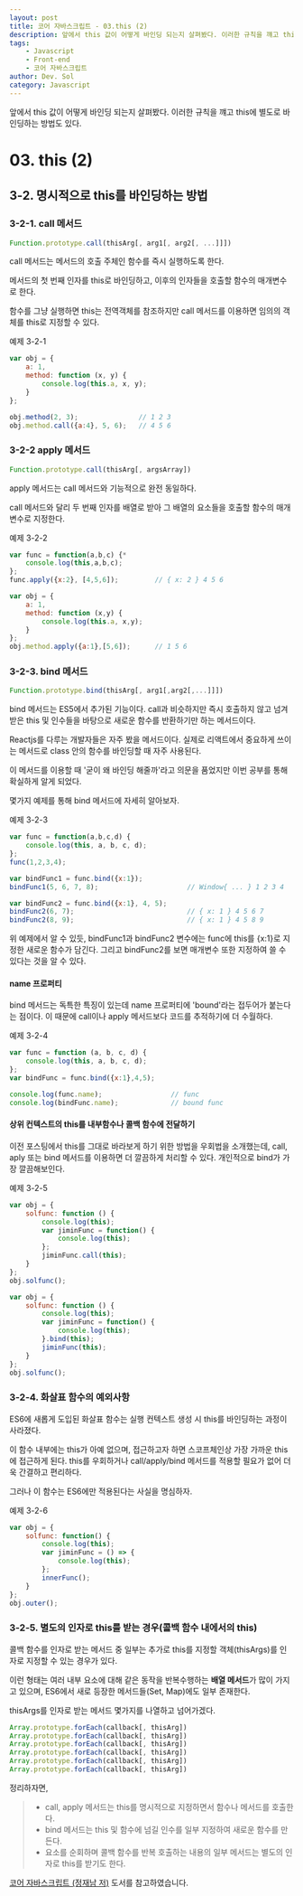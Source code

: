 ```yaml
---
layout: post
title: 코어 자바스크립트 - 03.this (2)
description: 앞에서 this 값이 어떻게 바인딩 되는지 살펴봤다. 이러한 규칙을 꺠고 this에 별도로 바인딩하는 방법도 있다.
tags: 
    - Javascript
    - Front-end
    - 코어 자바스크립트
author: Dev. Sol
category: Javascript
---
```


앞에서 this 값이 어떻게 바인딩 되는지 살펴봤다. 이러한 규칙을 꺠고 this에 별도로 바인딩하는 방법도 있다.


# 03. this (2)

## 3-2. 명시적으로 this를 바인딩하는 방법

### 3-2-1. call 메서드
```javascript
Function.prototype.call(thisArg[, arg1[, arg2[, ...]]])
```
call 메서드는 메서드의 호출 주체인 함수를 즉시 실행하도록 한다.

메서드의 첫 번째 인자를 this로 바인딩하고, 이후의 인자들을 호출할 함수의 매개변수로 한다.

함수를 그냥 실행하면 this는 전역객체를 참조하지만 call 메서드를 이용하면 임의의 객체를 this로 지정할 수 있다.

예제 3-2-1
```javascript
var obj = {
    a: 1,
    method: function (x, y) {
        console.log(this.a, x, y);
    }
};

obj.method(2, 3);               // 1 2 3
obj.method.call({a:4}, 5, 6);   // 4 5 6
```


### 3-2-2 apply 메서드
```javascript
Function.prototype.call(thisArg[, argsArray])
```

apply 메서드는 call 메서드와 기능적으로 완전 동일하다.

call 메서드와 달리 두 번째 인자를 배열로 받아 그 배열의 요소들을 호출할 함수의 매개변수로 지정한다.

예제 3-2-2
```javascript
var func = function(a,b,c) {*
    console.log(this,a,b,c);
};
func.apply({x:2}, [4,5,6]);         // { x: 2 } 4 5 6

var obj = {
    a: 1,
    method: function (x,y) {
        console.log(this.a, x,y);
    }
};
obj.method.apply({a:1},[5,6]);      // 1 5 6
```

### 3-2-3. bind 메서드
```javascript
Function.prototype.bind(thisArg[, arg1[,arg2[,...]]])
```

bind 메서드는 ES5에서 추가된 기능이다. call과 비슷하지만 즉시 호출하지 않고 넘겨받은 this 및 인수들을 바탕으로 새로운 함수를 반환하기만 하는 메서드이다.

Reactjs를 다루는 개발자들은 자주 봤을 메서드이다. 실제로 리액트에서 중요하게 쓰이는 메서드로 class 안의 함수를 바인딩할 때 자주 사용된다.

이 메서드를 이용할 때 '굳이 왜 바인딩 해줄까'라고 의문을 품었지만 이번 공부를 통해 확실하게 알게 되었다.

몇가지 예제를 통해 bind 메서드에 자세히 알아보자.

예제 3-2-3
```javascript
var func = function(a,b,c,d) {
    console.log(this, a, b, c, d);
};
func(1,2,3,4);

var bindFunc1 = func.bind({x:1});
bindFunc1(5, 6, 7, 8);                      // Window{ ... } 1 2 3 4

var bindFunc2 = func.bind({x:1}, 4, 5);
bindFunc2(6, 7);                            // { x: 1 } 4 5 6 7
bindFunc2(8, 9);                            // { x: 1 } 4 5 8 9
```

위 예제에서 알 수 있듯, bindFunc1과 bindFunc2 변수에는 func에 this를 {x:1}로 지정한 새로운 함수가 담긴다.
그리고 bindFunc2를 보면 매개변수 또한 지정하여 쓸 수 있다는 것을 알 수 있다.

#### name 프로퍼티

bind 메서드는 독특한 특징이 있는데 name 프로퍼티에 'bound'라는 접두어가 붙는다는 점이다. 이 때문에 call이나 apply 메서드보다 코드를 추적하기에 더 수월하다.

예제 3-2-4
```javascript
var func = function (a, b, c, d) {
    console.log(this, a, b, c, d);
};
var bindFunc = func.bind({x:1},4,5);

console.log(func.name);                 // func
console.log(bindFunc.name);             // bound func
```

#### 상위 컨텍스트의 this를 내부함수나 콜백 함수에 전달하기

이전 포스팅에서 this를 그대로 바라보게 하기 위한 방법을 우회법을 소개했는데, call, aply 또는 bind 메서드를 이용하면 더 깔끔하게 처리할 수 있다. 개인적으로 bind가 가장 깔끔해보인다.

예제 3-2-5
```javascript
var obj = {
    solfunc: function () {
        console.log(this);
        var jiminFunc = function() {
            console.log(this);
        };
        jiminFunc.call(this);
    }
};
obj.solfunc();
```
```javascript
var obj = {
    solfunc: function () {
        console.log(this);
        var jiminFunc = function() {
            console.log(this);
        }.bind(this);
        jiminFunc(this);
    }
};
obj.solfunc();
```

### 3-2-4. 화살표 함수의 예외사항

ES6에 새롭게 도입된 화살표 함수는 실행 컨텍스트 생성 시 this를 바인딩하는 과정이 사라졌다.

이 함수 내부에는 this가 아예 없으며, 접근하고자 하면 스코프체인상 가장 가까운 this에 접근하게 된다. this를 우회하거나 call/apply/bind 메서드를 적용할 필요가 없어 더욱 간결하고 편리하다.

그러나 이 함수는 ES6에만 적용된다는 사실을 명심하자.

예제 3-2-6
```javascript
var obj = {
    solfunc: function() {
        console.log(this);
        var jiminFunc = () => {
            console.log(this);
        };
        innerFunc();
    }
};
obj.outer();
```

### 3-2-5. 별도의 인자로 this를 받는 경우(콜백 함수 내에서의 this)

콜백 함수를 인자로 받는 메서드 중 일부는 추가로 this를 지정할 객체(thisArgs)를 인자로 지정할 수 있는 경우가 있다.

이런 형태는 여러 내부 요소에 대해 같은 동작을 반복수행하는 **배열 메서드**가 많이 가지고 있으며, ES6에서 새로 등장한 메서드들(Set, Map)에도 일부 존재한다.

thisArgs를 인자로 받는 메서드 몇가지를 나열하고 넘어가겠다.
```javascript
Array.prototype.forEach(callback[, thisArg])
Array.prototype.forEach(callback[, thisArg])
Array.prototype.forEach(callback[, thisArg])
Array.prototype.forEach(callback[, thisArg])
Array.prototype.forEach(callback[, thisArg])
Array.prototype.forEach(callback[, thisArg])
```

정리하자면,
> - call, apply 메서드는 this를 명시적으로 지정하면서 함수나 메서드를 호출한다.
> - bind 메서드는 this 및 함수에 넘길 인수를 일부 지정하여 새로운 함수를 만든다.
> - 요소를 순회하며 콜백 함수를 반복 호출하는 내용의 일부 메서드는 별도의 인자로 this를 받기도 한다.



 [코어 자바스크립트 (정재남 저)](http://www.yes24.com/Product/Goods/78586788) 도서를 참고하였습니다.
<br><br>  
